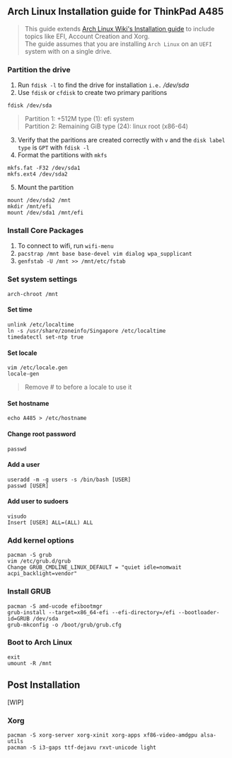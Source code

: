 ## Arch Linux Installation guide for ThinkPad A485

> This guide extends [Arch Linux Wiki's Installation guide](https://wiki.archlinux.org/index.php/Installation_guide) to include topics like EFI, Account Creation and Xorg. <br/>
> The guide assumes that you are installing `Arch Linux` on an `UEFI` system with on a single drive.

### Partition the drive
1. Run `fdisk -l` to find the drive for installation `i.e.` */dev/sda*
2. Use `fdisk` or `cfdisk` to create two primary paritions
```
fdisk /dev/sda
```
> Partition 1: +512M type (1): efi system <br/>
Partition 2: Remaining GiB type (24): linux root (x86-64)

3. Verify that the paritions are created correctly with `v` and the `disk label type` is `GPT` with `fdisk -l`
4. Format the partitions with `mkfs`
```
mkfs.fat -F32 /dev/sda1
mkfs.ext4 /dev/sda2
```
5. Mount the partition
```
mount /dev/sda2 /mnt
mkdir /mnt/efi
mount /dev/sda1 /mnt/efi
```

### Install Core Packages
1. To connect to wifi, run `wifi-menu`
1. `pacstrap /mnt base base-devel vim dialog wpa_supplicant`
1. `genfstab -U /mnt >> /mnt/etc/fstab`

### Set system settings
`arch-chroot /mnt`

#### Set time

```
unlink /etc/localtime
ln -s /usr/share/zoneinfo/Singapore /etc/localtime
timedatectl set-ntp true
```
#### Set locale
```
vim /etc/locale.gen
locale-gen
```
> Remove # to before a locale to use it

#### Set hostname
```
echo A485 > /etc/hostname
```

#### Change root password
```
passwd
```

#### Add a user
```
useradd -m -g users -s /bin/bash [USER]
passwd [USER]
```
#### Add user to sudoers
```
visudo
Insert [USER] ALL=(ALL) ALL
```

### Add kernel options
```
pacman -S grub
vim /etc/grub.d/grub
Change GRUB_CMDLINE_LINUX_DEFAULT = "quiet idle=nomwait acpi_backlight=vendor"
```

### Install GRUB
```
pacman -S amd-ucode efibootmgr
grub-install --target=x86_64-efi --efi-directory=/efi --bootloader-id=GRUB /dev/sda
grub-mkconfig -o /boot/grub/grub.cfg
```

### Boot to Arch Linux
```
exit
umount -R /mnt
```

## Post Installation
[WIP]

### Xorg
```
pacman -S xorg-server xorg-xinit xorg-apps xf86-video-amdgpu alsa-utils
pacman -S i3-gaps ttf-dejavu rxvt-unicode light
```
